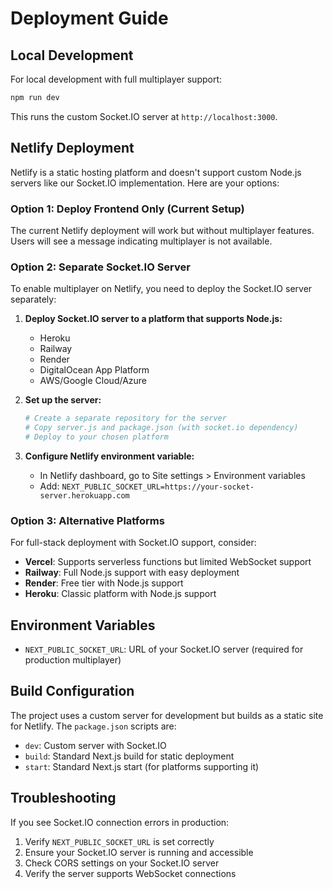 # Deployment Guide

## Local Development

For local development with full multiplayer support:

```bash
npm run dev
```

This runs the custom Socket.IO server at `http://localhost:3000`.

## Netlify Deployment

Netlify is a static hosting platform and doesn't support custom Node.js servers like our Socket.IO implementation. Here are your options:

### Option 1: Deploy Frontend Only (Current Setup)

The current Netlify deployment will work but without multiplayer features. Users will see a message indicating multiplayer is not available.

### Option 2: Separate Socket.IO Server

To enable multiplayer on Netlify, you need to deploy the Socket.IO server separately:

1. **Deploy Socket.IO server to a platform that supports Node.js:**
   - Heroku
   - Railway
   - Render
   - DigitalOcean App Platform
   - AWS/Google Cloud/Azure

2. **Set up the server:**
   ```bash
   # Create a separate repository for the server
   # Copy server.js and package.json (with socket.io dependency)
   # Deploy to your chosen platform
   ```

3. **Configure Netlify environment variable:**
   - In Netlify dashboard, go to Site settings > Environment variables
   - Add: `NEXT_PUBLIC_SOCKET_URL=https://your-socket-server.herokuapp.com`

### Option 3: Alternative Platforms

For full-stack deployment with Socket.IO support, consider:
- **Vercel**: Supports serverless functions but limited WebSocket support
- **Railway**: Full Node.js support with easy deployment
- **Render**: Free tier with Node.js support
- **Heroku**: Classic platform with Node.js support

## Environment Variables

- `NEXT_PUBLIC_SOCKET_URL`: URL of your Socket.IO server (required for production multiplayer)

## Build Configuration

The project uses a custom server for development but builds as a static site for Netlify. The `package.json` scripts are:

- `dev`: Custom server with Socket.IO
- `build`: Standard Next.js build for static deployment
- `start`: Standard Next.js start (for platforms supporting it)

## Troubleshooting

If you see Socket.IO connection errors in production:
1. Verify `NEXT_PUBLIC_SOCKET_URL` is set correctly
2. Ensure your Socket.IO server is running and accessible
3. Check CORS settings on your Socket.IO server
4. Verify the server supports WebSocket connections